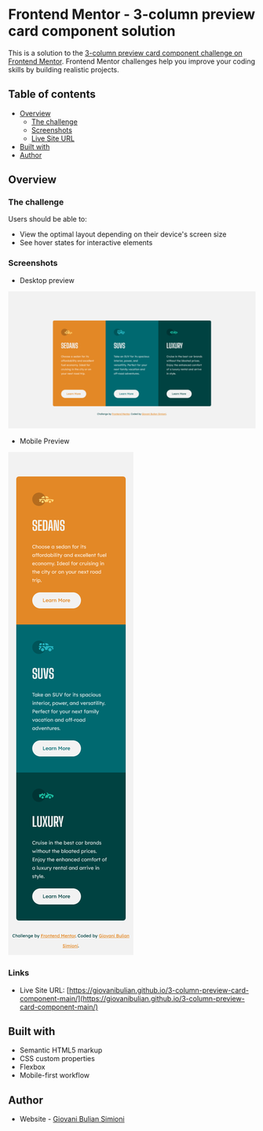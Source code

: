 # Frontend Mentor - 3-column preview card component solution

This is a solution to the [3-column preview card component challenge on Frontend Mentor](https://www.frontendmentor.io/challenges/3column-preview-card-component-pH92eAR2-). Frontend Mentor challenges help you improve your coding skills by building realistic projects. 

## Table of contents

- [Overview](#overview)
  - [The challenge](#the-challenge)
  - [Screenshots](#screenshots)
  - [Live Site URL](#links)
- [Built with](#built-with)
- [Author](#author)

## Overview

### The challenge

Users should be able to:

- View the optimal layout depending on their device's screen size
- See hover states for interactive elements

### Screenshots

- Desktop preview

![](images/desktop-screenshot.png)

- Mobile Preview

![](images/mobile-screenshot.png)

### Links

- Live Site URL: [https://giovanibulian.github.io/3-column-preview-card-component-main/](https://giovanibulian.github.io/3-column-preview-card-component-main/)

## Built with

- Semantic HTML5 markup
- CSS custom properties
- Flexbox
- Mobile-first workflow

## Author

- Website - [Giovani Bulian Simioni](https://github.com/giovanibulian)
